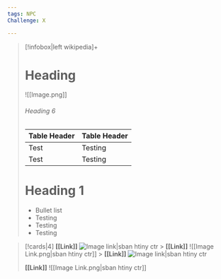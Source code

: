 ```yaml
---
tags: NPC
Challenge: X

---
```


> [!infobox|left wikipedia]+ 
> # Heading 
> ![[Image.png]] 
> ###### Heading 6 
> | Table Header | Table Header | 
> | ---- | --- | 
> | Test | Testing | 
> | Test | Testing | 
> 
> # Heading 1 
> - Bullet list 
> - Testing 
> - Testing 
> - Testing


> [!cards|4] 
> **[[Link]]** 
> ![Image link|sban htiny ctr](https://images.unsplash.com/photo-1574375927938-d5a98e8ffe85?ixlib=rb-1.2.1&q=85&fm=jpg&crop=entropy&cs=srgb&w=1200) > 
> **[[Link]]** 
> ![[Image Link.png|sban htiny ctr]] > 
> **[[Link]]** 
> ![Image link|sban htiny ctr](https://images.unsplash.com/photo-1574375927938-d5a98e8ffe85?ixlib=rb-1.2.1&q=85&fm=jpg&crop=entropy&cs=srgb&w=1200) 
> 
> **[[Link]]** 
> ![[Image Link.png|sban htiny ctr]]



